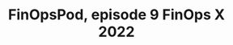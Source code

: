 ---
title: FinOpsPod, episode 9 FinOps X 2022
description: The first annual FinOps X conference was held in Austin, TX in June. Joe & Stacy wrap it up and talk about the Ballroom B Wolfpack and the rest of our amazing community that showed up and embraced being together at the first FinOps conference. Includes interviews with Eli Mansoor, Dieter Matzion, Aaron Edell, Mike Eisenstien, Alee Whitman, Dann Berg, Michelle Dupuis and many more!
date-added: June 2022
type: Podcast
source: FinOps Foundation
label: 
cloud-provider: 
  - Multi-Cloud
link: https://open.spotify.com/episode/736fb8Eh2NtAIHvnN7Dwnd
permalink: /resources/not-here/
listing: true
---